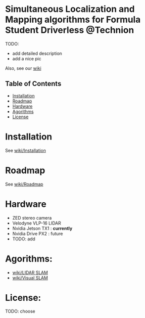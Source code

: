 # Simultaneous Localization and Mapping algorithms for Formula Student Driverless @Technion
TODO: 
- add detailed description
- add a nice pic

Also, see our [wiki](https://github.com/aslyansky-m/FSTD_SLAM/wiki)

## Table of Contents
- [Installation](#Installation)
- [Roadmap](#Roadmap)
- [Hardware](#Hardware)
- [Agorithms](#Agorithms)
- [License](#License)

# Installation
See [wiki/Installation](https://github.com/aslyansky-m/FSTD_SLAM/wiki/Installation)

# Roadmap
See [wiki/Roadmap](https://github.com/aslyansky-m/FSTD_SLAM/wiki/Roadmap)

# Hardware
- ZED stereo camera
- Velodyne VLP-16 LIDAR
- Nvidia Jetson TX1 : **currently**
- Nvidia Drive PX2 : future
- TODO: add

# Agorithms:
- [wiki/LIDAR SLAM](https://github.com/aslyansky-m/FSTD_SLAM/wiki/LIDAR-SLAM)
- [wiki/Visual SLAM](https://github.com/aslyansky-m/FSTD_SLAM/wiki/Visual-SLAM)

# License:
  TODO: choose
